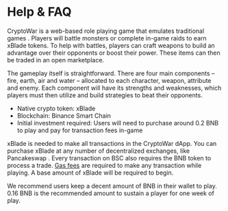 # Help & FAQ

CryptoWar is a web-based role playing game that emulates traditional games . Players will battle monsters or complete in-game raids to earn xBlade tokens. To help with battles, players can craft weapons to build an advantage over their opponents or boost their power. These items can then be traded in an open marketplace.

The gameplay itself is straightforward. There are four main components – fire, earth, air and water – allocated to each character, weapon, attribute and enemy. Each component will have its strengths and weaknesses, which players must then utilize and build strategies to beat their opponents.

* Native crypto token: xBlade
* Blockchain: Binance Smart Chain
* Initial investment required: Users will need to purchase around  0.2 BNB to play and pay for transaction fees in-game

xBlade is needed to make all transactions in the CryptoWar dApp. You can purchase xBlade at any number of decentralized exchanges, like Pancakeswap . Every transaction on BSC also requires the BNB token to process a trade. [Gas fees](https://www.bsc.news/post/cryptonomics-how-to-avoid-ethereum-gas-fees-can-binance-smart-chain-replace-eth) are required to make any transaction while playing. A base amount of xBlade will be required to begin.

We recommend users keep a decent amount of BNB in their wallet to play. 0.16 BNB is the recommended amount to sustain a player for one week of play.


